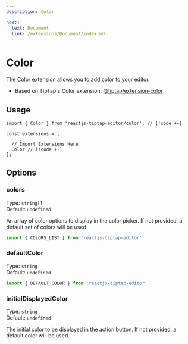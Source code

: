 ```yaml
---
description: Color

next:
  text: Document
  link: /extensions/Document/index.md
---
```


# Color

The Color extension allows you to add color to your editor.

- Based on TipTap's Color extension. [@tiptap/extension-color](https://tiptap.dev/docs/editor/extensions/functionality/color)

## Usage

```tsx
import { Color } from 'reactjs-tiptap-editor/color'; // [!code ++]

const extensions = [
  ...,
  // Import Extensions Here
  Color // [!code ++]
];
```

## Options

### colors

Type: `string[]`\
Default: `undefined`

An array of color options to display in the color picker. If not provided, a default set of colors will be used.

```js
import { COLORS_LIST } from 'reactjs-tiptap-editor'
```

### defaultColor

Type: `string`\
Default: `undefined`

```js
import { DEFAULT_COLOR } from 'reactjs-tiptap-editor'
```

### initialDisplayedColor

Type: `string`\
Default: `undefined`

The initial color to be displayed in the action button. If not provided, a default color will be used.
